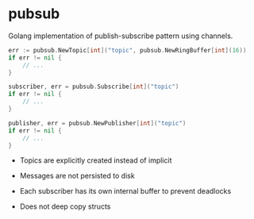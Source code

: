 # pubsub

Golang implementation of publish-subscribe pattern using channels.

```go
err := pubsub.NewTopic[int]("topic", pubsub.NewRingBuffer[int](16))
if err != nil {
    // ...
}

subscriber, err = pubsub.Subscribe[int]("topic")
if err != nil {
    // ...
}

publisher, err = pubsub.NewPublisher[int]("topic")
if err != nil {
    // ...
}
```

- Topics are explicitly created instead of implicit

- Messages are not persisted to disk

- Each subscriber has its own internal buffer to prevent deadlocks

- Does not deep copy structs
